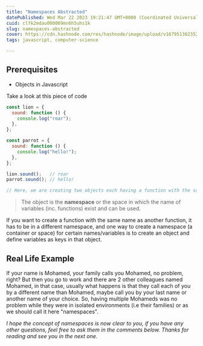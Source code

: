 ```yaml
---
title: "Namespaces Abstracted"
datePublished: Wed Mar 22 2023 19:21:47 GMT+0000 (Coordinated Universal Time)
cuid: clfk2mdau000009mn6h5uhs1k
slug: namespaces-abstracted
cover: https://cdn.hashnode.com/res/hashnode/image/upload/v1679513823528/4300e797-d728-45ea-9d4d-3df3516531ef.png
tags: javascript, computer-science

---
```


## Prerequisites

* Objects in Javascript
    

Take a look at this piece of code

```javascript
const lion = {
  sound: function () {
    console.log("roar");
  },
};

const parrot = {
  sound: function () {
    console.log("hello!");
  },
};

lion.sound();   // roar
parrot.sound(); // hello!

// Here, we are creating two objects each having a function with the same name but different actions.
```

> The object is the **namespace** or the space in which the name of variables (inc. functions) exist and can be used.

If you want to create a function with the same name as another function, it has to be in a different namespace, and one way to create a namespace (a container or space) for certain names/variables is to create an object and define variables as keys in that object.

## Real Life Example

If your name is Mohamed, your family calls you Mohamed, no problem, right? But then you go to work and there are 2 other colleagues named Mohamed, in that case, usually what happens is that they call each of you by a different name than Mohamed, maybe call you by your last name or another name of your choice. So, having multiple Mohameds was no problem while they were in isolated environments (i.e their families) or as we should call it here "namespaces".

*I hope the concept of namespaces is now clear to you, if you have any other questions, feel free to ask them in the comments below. Thanks for reading and see you in the next one.*
